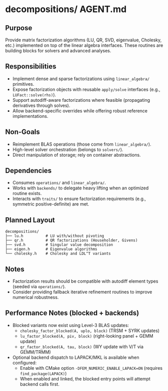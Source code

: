 # decompositions/ AGENT.md

## Purpose
Provide matrix factorization algorithms (LU, QR, SVD, eigenvalue, Cholesky, etc.) implemented on top of the linear algebra interfaces. These routines are building blocks for solvers and advanced analyses.

## Responsibilities
- Implement dense and sparse factorizations using `linear_algebra/` primitives.
- Expose factorization objects with reusable `apply/solve` interfaces (e.g., `LUFact::solve(rhs)`).
- Support autodiff-aware factorizations where feasible (propagating derivatives through solves).
- Allow backend-specific overrides while offering robust reference implementations.

## Non-Goals
- Reimplement BLAS operations (those come from `linear_algebra/`).
- High-level solver orchestration (belongs to `solvers/`).
- Direct manipulation of storage; rely on container abstractions.

## Dependencies
- Consumes `operations/` and `linear_algebra/`.
- Works with `backends/` to delegate heavy lifting when an optimized routine exists.
- Interacts with `traits/` to ensure factorization requirements (e.g., symmetric positive-definite) are met.

## Planned Layout
```text
decompositions/
├── lu.h          # LU with/without pivoting
├── qr.h          # QR factorizations (Householder, Givens)
├── svd.h         # Singular value decomposition
├── eigen.h       # Eigenvalue algorithms
└── cholesky.h    # Cholesky and LDL^T variants
```

## Notes
- Factorization results should be compatible with autodiff element types (seeded via `operations/`).
- Consider providing fallback iterative refinement routines to improve numerical robustness.

## Performance Notes (blocked + backends)
- Blocked variants now exist using Level-3 BLAS updates:
  - `cholesky_factor_blocked(A, uplo, block)` (TRSM + SYRK updates)
  - `lu_factor_blocked(A, piv, block)` (right-looking panel + GEMM update)
  - `qr_factor_blocked(A, tau, block)` (WY update with V/T via GEMM/TRMM)
- Optional backend dispatch to LAPACK/MKL is available when configured:
  - Enable with CMake option `-DFEM_NUMERIC_ENABLE_LAPACK=ON` (requires `find_package(LAPACK)`)
  - When enabled and linked, the blocked entry points will attempt backend calls first.
